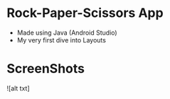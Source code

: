 # Rock-Paper-Scissors App
* Made using Java (Android Studio)
* My very first dive into Layouts

# ScreenShots
![alt txt]
